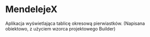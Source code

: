 # MendelejeX
Aplikacja wyświetlająca tablicę okresową pierwiastków. (Napisana obiektowo, z użyciem wzorca projektowego Builder)
